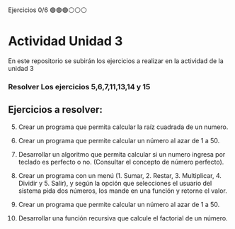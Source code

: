 Ejercicios 0/6
🟢🟢🟢⚪⚪⚪
# Actividad Unidad 3
En este repositorio se subirán los ejercicios a realizar en la actividad de la unidad 3
<h3>Resolver Los ejercicios <strong>5,6,7,11,13,14 y 15</strong></h3>

## Ejercicios a resolver:

5. Crear un programa que permita calcular la raíz cuadrada de un numero.
6. Crear un programa que permite calcular un número al azar de 1 a 50.
7. Desarrollar un algoritmo que permita calcular si un numero ingresa por
teclado es perfecto o no. (Consultar el concepto de número perfecto).

11. Crear un programa con un menú (1. Sumar, 2. Restar, 3. Multiplicar, 4.
Dividir y 5. Salir), y según la opción que selecciones el usuario del sistema
pida dos números, los mande en una función y retorne el valor.

13. Crear un programa que permite calcular un número al azar de 1 a 50.
15. Desarrollar una función recursiva que calcule el factorial de un número. 
